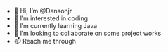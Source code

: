 - 👋 Hi, I’m @Dansonjr
- 👀 I’m interested in coding
- 🌱 I’m currently learning Java
- 💞️ I’m looking to collaborate on some project works
- 📫 Reach me through  

<!---
Dansonjr/Dansonjr is a ✨ special ✨ repository because its `README.md` (this file) appears on your GitHub profile.
You can click the Preview link to take a look at your changes.
--->
